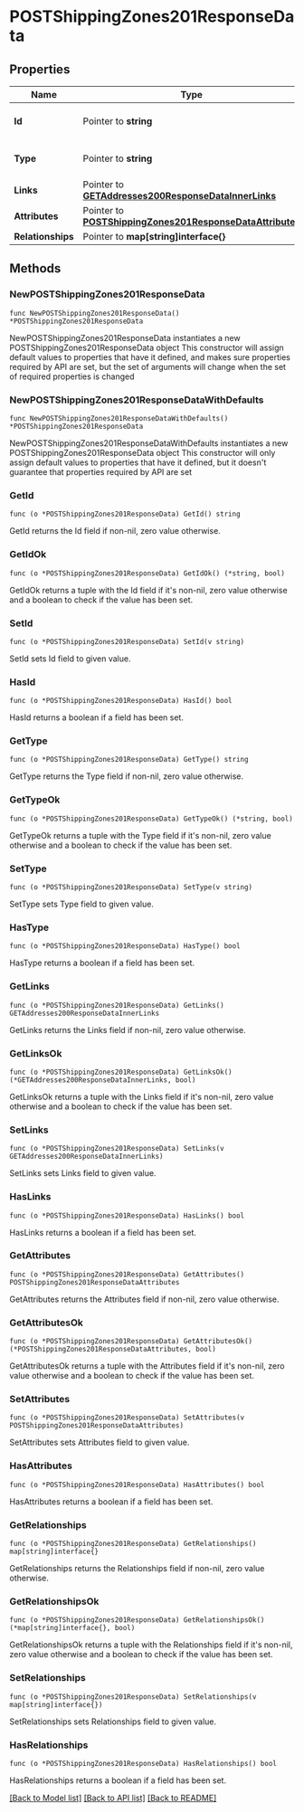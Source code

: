 # POSTShippingZones201ResponseData

## Properties

Name | Type | Description | Notes
------------ | ------------- | ------------- | -------------
**Id** | Pointer to **string** | The resource&#39;s id | [optional] 
**Type** | Pointer to **string** | The resource&#39;s type | [optional] [default to "shipping_zones"]
**Links** | Pointer to [**GETAddresses200ResponseDataInnerLinks**](GETAddresses200ResponseDataInnerLinks.md) |  | [optional] 
**Attributes** | Pointer to [**POSTShippingZones201ResponseDataAttributes**](POSTShippingZones201ResponseDataAttributes.md) |  | [optional] 
**Relationships** | Pointer to **map[string]interface{}** |  | [optional] 

## Methods

### NewPOSTShippingZones201ResponseData

`func NewPOSTShippingZones201ResponseData() *POSTShippingZones201ResponseData`

NewPOSTShippingZones201ResponseData instantiates a new POSTShippingZones201ResponseData object
This constructor will assign default values to properties that have it defined,
and makes sure properties required by API are set, but the set of arguments
will change when the set of required properties is changed

### NewPOSTShippingZones201ResponseDataWithDefaults

`func NewPOSTShippingZones201ResponseDataWithDefaults() *POSTShippingZones201ResponseData`

NewPOSTShippingZones201ResponseDataWithDefaults instantiates a new POSTShippingZones201ResponseData object
This constructor will only assign default values to properties that have it defined,
but it doesn't guarantee that properties required by API are set

### GetId

`func (o *POSTShippingZones201ResponseData) GetId() string`

GetId returns the Id field if non-nil, zero value otherwise.

### GetIdOk

`func (o *POSTShippingZones201ResponseData) GetIdOk() (*string, bool)`

GetIdOk returns a tuple with the Id field if it's non-nil, zero value otherwise
and a boolean to check if the value has been set.

### SetId

`func (o *POSTShippingZones201ResponseData) SetId(v string)`

SetId sets Id field to given value.

### HasId

`func (o *POSTShippingZones201ResponseData) HasId() bool`

HasId returns a boolean if a field has been set.

### GetType

`func (o *POSTShippingZones201ResponseData) GetType() string`

GetType returns the Type field if non-nil, zero value otherwise.

### GetTypeOk

`func (o *POSTShippingZones201ResponseData) GetTypeOk() (*string, bool)`

GetTypeOk returns a tuple with the Type field if it's non-nil, zero value otherwise
and a boolean to check if the value has been set.

### SetType

`func (o *POSTShippingZones201ResponseData) SetType(v string)`

SetType sets Type field to given value.

### HasType

`func (o *POSTShippingZones201ResponseData) HasType() bool`

HasType returns a boolean if a field has been set.

### GetLinks

`func (o *POSTShippingZones201ResponseData) GetLinks() GETAddresses200ResponseDataInnerLinks`

GetLinks returns the Links field if non-nil, zero value otherwise.

### GetLinksOk

`func (o *POSTShippingZones201ResponseData) GetLinksOk() (*GETAddresses200ResponseDataInnerLinks, bool)`

GetLinksOk returns a tuple with the Links field if it's non-nil, zero value otherwise
and a boolean to check if the value has been set.

### SetLinks

`func (o *POSTShippingZones201ResponseData) SetLinks(v GETAddresses200ResponseDataInnerLinks)`

SetLinks sets Links field to given value.

### HasLinks

`func (o *POSTShippingZones201ResponseData) HasLinks() bool`

HasLinks returns a boolean if a field has been set.

### GetAttributes

`func (o *POSTShippingZones201ResponseData) GetAttributes() POSTShippingZones201ResponseDataAttributes`

GetAttributes returns the Attributes field if non-nil, zero value otherwise.

### GetAttributesOk

`func (o *POSTShippingZones201ResponseData) GetAttributesOk() (*POSTShippingZones201ResponseDataAttributes, bool)`

GetAttributesOk returns a tuple with the Attributes field if it's non-nil, zero value otherwise
and a boolean to check if the value has been set.

### SetAttributes

`func (o *POSTShippingZones201ResponseData) SetAttributes(v POSTShippingZones201ResponseDataAttributes)`

SetAttributes sets Attributes field to given value.

### HasAttributes

`func (o *POSTShippingZones201ResponseData) HasAttributes() bool`

HasAttributes returns a boolean if a field has been set.

### GetRelationships

`func (o *POSTShippingZones201ResponseData) GetRelationships() map[string]interface{}`

GetRelationships returns the Relationships field if non-nil, zero value otherwise.

### GetRelationshipsOk

`func (o *POSTShippingZones201ResponseData) GetRelationshipsOk() (*map[string]interface{}, bool)`

GetRelationshipsOk returns a tuple with the Relationships field if it's non-nil, zero value otherwise
and a boolean to check if the value has been set.

### SetRelationships

`func (o *POSTShippingZones201ResponseData) SetRelationships(v map[string]interface{})`

SetRelationships sets Relationships field to given value.

### HasRelationships

`func (o *POSTShippingZones201ResponseData) HasRelationships() bool`

HasRelationships returns a boolean if a field has been set.


[[Back to Model list]](../README.md#documentation-for-models) [[Back to API list]](../README.md#documentation-for-api-endpoints) [[Back to README]](../README.md)


